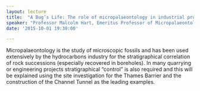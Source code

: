 ```yaml
---
layout: lecture
title:  "A Bug’s Life: The role of micropalaeontology in industrial problem solving"
speaker: "Professor Malcolm Hart, Emeritus Professor of Micropalaeontology at the University of Plymouth"
date: '2015-10-01 19:30:00'

---
```

Micropalaeontology is the study of microscopic fossils and has been used extensively by the hydrocarbons industry for the stratigraphical correlation of rock successions (especially recovered in boreholes). In many quarrying or engineering projects stratigraphical “control” is also required and this will be explained using the site investigation for the Thames Barrier and the construction of the Channel Tunnel as the leading examples.